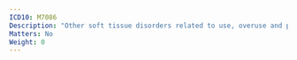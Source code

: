 ```yaml
---
ICD10: M7086
Description: "Other soft tissue disorders related to use, overuse and pressure: Lower leg"
Matters: No
Weight: 0
---
```

